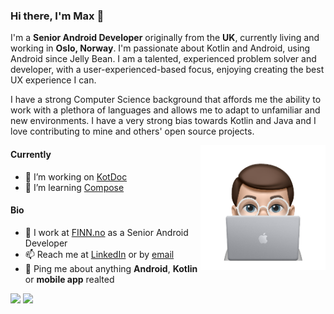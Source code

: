 ### Hi there, I'm Max 👋

I'm a **Senior Android Developer** originally from the **UK**, currently living and working in **Oslo, Norway**. I'm passionate about Kotlin and Android, using Android since Jelly Bean. I am a talented, experienced problem solver and developer, with a user-experienced-based focus, enjoying creating the best UX experience I can.

I have a strong Computer Science background that affords me the ability to work with a plethora of languages and allows me to adapt to unfamiliar and new environments. I have a very strong bias towards Kotlin and Java and I love contributing to mine and others' open source projects.

<img align="right" src="https://raw.githubusercontent.com/MaxHvesser/maxhvesser/main/avatar_working.png" width="200">

#### Currently

- 🔭 I’m working on [KotDoc](https://github.com/MaxHvesser/kotdoc-android)
- 🌱 I’m learning [Compose](https://developer.android.com/jetpack/compose)

#### Bio 

- 🏢 I work at [FINN.no](https://finn.no) as a Senior Android Developer
- 📫 Reach me at [LinkedIn](https://www.linkedin.com/in/maximilian-hvesser-lewis-4730a91b4/) or by [email](mailto:maxhvesser@gmail.com)
- 💬 Ping me about anything **Android**, **Kotlin** or **mobile app** realted

<p align="left">
  <img src ="https://github-readme-stats.vercel.app/api?username=maxhvesser&show_icons=true&count_private=true&theme=default&hide_border=true&hide=issues,contribs&include_all_commits=true">
  <img align="top" src ="https://github-readme-stats.vercel.app/api/top-langs/?username=maxhvesser&layout=compact&hide_border=true&langs_count=10&hide=jupyter%20notebook,tex,css,php">
</p>
